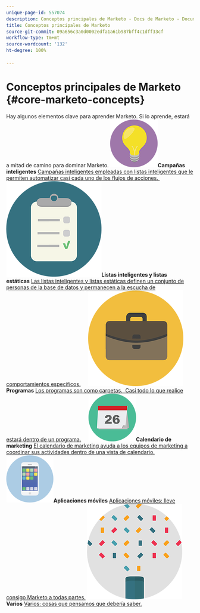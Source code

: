 ```yaml
---
unique-page-id: 557074
description: Conceptos principales de Marketo - Docs de Marketo - Documentación del producto
title: Conceptos principales de Marketo
source-git-commit: 09a656c3a0d0002edfa1a61b987bff4c1dff33cf
workflow-type: tm+mt
source-wordcount: '132'
ht-degree: 100%

---
```



# Conceptos principales de Marketo {#core-marketo-concepts}

Hay algunos elementos clave para aprender Marketo. Si lo aprende, estará a mitad de camino para dominar Marketo.
**![Campañas inteligentes](assets/seo-01.png)Campañas inteligentes** [Campañas inteligentes empleadas con listas inteligentes que le permiten automatizar casi cada uno de los flujos de acciones. ](https://docs.marketo.com/display/DOCS/Smart+Campaigns)     **![Listas inteligentes y listas estáticas](assets/office-35.png)Listas inteligentes y listas estáticas** [Las listas inteligentes y listas estáticas definen un conjunto de personas de la base de datos y permanecen a la escucha de comportamientos específicos.](https://docs.marketo.com/display/DOCS/Smart+Lists+and+Static+Lists)     **![Programas](assets/office-02.png)Programas** [Los programas son como carpetas.  Casi todo lo que realice estará dentro de un programa.](https://docs.marketo.com/display/DOCS/Programs)     **![Calendario de marketing](assets/office-10.png)Calendario de marketing** [El calendario de marketing ayuda a los equipos de marketing a coordinar sus actividades dentro de una vista de calendario.](https://docs.marketo.com/display/DOCS/Marketing+Calendar)     **![Aplicaciones móviles](assets/mobile-apps.png)Aplicaciones móviles** [Aplicaciones móviles: lleve consigo Marketo a todas partes.](core-marketo-concepts/mobile-apps.md)     **![Varios](assets/party-11.png)Varios** [Varios: cosas que pensamos que debería saber.](https://docs.marketo.com/display/DOCS/Miscellaneous)
